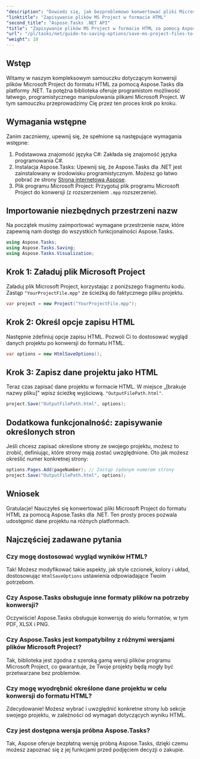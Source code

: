 ```yaml
---
"description": "Dowiedz się, jak bezproblemowo konwertować pliki Microsoft Project (.mpp) do formatu HTML za pomocą Aspose.Tasks dla platformy .NET. Ten kompleksowy samouczek zawiera instrukcje krok po kroku, w tym jak wczytywać pliki projektu, dostosowywać dane wyjściowe HTML i zapisywać wybrane strony."
"linktitle": "Zapisywanie plików MS Project w formacie HTML"
"second_title": "Aspose.Tasks .NET API"
"title": "Zapisywanie plików MS Project w formacie HTML za pomocą Aspose.Tasks dla platformy .NET"
"url": "/pl/tasks/net/guide-to-saving-options/save-ms-project-files-to-html-format/"
"weight": 10
---
```


## Wstęp

Witamy w naszym kompleksowym samouczku dotyczącym konwersji plików Microsoft Project do formatu HTML za pomocą Aspose.Tasks dla platformy .NET. Ta potężna biblioteka oferuje programistom możliwość łatwego, programistycznego manipulowania plikami Microsoft Project. W tym samouczku przeprowadzimy Cię przez ten proces krok po kroku.

## Wymagania wstępne

Zanim zaczniemy, upewnij się, że spełnione są następujące wymagania wstępne:

1. Podstawowa znajomość języka C#: Zakłada się znajomość języka programowania C#.
2. Instalacja Aspose.Tasks: Upewnij się, że Aspose.Tasks dla .NET jest zainstalowany w środowisku programistycznym. Możesz go łatwo pobrać ze strony [Strona internetowa Aspose](https://www.aspose.com).
3. Plik programu Microsoft Project: Przygotuj plik programu Microsoft Project do konwersji (z rozszerzeniem `.mpp` rozszerzenie).

## Importowanie niezbędnych przestrzeni nazw

Na początek musimy zaimportować wymagane przestrzenie nazw, które zapewnią nam dostęp do wszystkich funkcjonalności Aspose.Tasks.

```csharp
using Aspose.Tasks;
using Aspose.Tasks.Saving;
using Aspose.Tasks.Visualization;
```

## Krok 1: Załaduj plik Microsoft Project

Załaduj plik Microsoft Project, korzystając z poniższego fragmentu kodu. Zastąp `"YourProjectFile.mpp"` ze ścieżką do faktycznego pliku projektu.

```csharp
var project = new Project("YourProjectFile.mpp");
```

## Krok 2: Określ opcje zapisu HTML

Następnie zdefiniuj opcje zapisu HTML. Pozwoli Ci to dostosować wygląd danych projektu po konwersji do formatu HTML.

```csharp
var options = new HtmlSaveOptions();
```

## Krok 3: Zapisz dane projektu jako HTML

Teraz czas zapisać dane projektu w formacie HTML. W miejsce „[brakuje nazwy pliku]” wpisz ścieżkę wyjściową. `"OutputFilePath.html"`.

```csharp
project.Save("OutputFilePath.html", options);
```

## Dodatkowa funkcjonalność: zapisywanie określonych stron

Jeśli chcesz zapisać określone strony ze swojego projektu, możesz to zrobić, definiując, które strony mają zostać uwzględnione. Oto jak możesz określić numer konkretnej strony:

```csharp
options.Pages.Add(pageNumber); // Zastąp żądanym numerem strony
project.Save("OutputFilePath.html", options);
```

## Wniosek

Gratulacje! Nauczyłeś się konwertować pliki Microsoft Project do formatu HTML za pomocą Aspose.Tasks dla .NET. Ten prosty proces pozwala udostępnić dane projektu na różnych platformach.

## Najczęściej zadawane pytania

### Czy mogę dostosować wygląd wyników HTML?
Tak! Możesz modyfikować takie aspekty, jak style czcionek, kolory i układ, dostosowując `HtmlSaveOptions` ustawienia odpowiadające Twoim potrzebom.

### Czy Aspose.Tasks obsługuje inne formaty plików na potrzeby konwersji?
Oczywiście! Aspose.Tasks obsługuje konwersję do wielu formatów, w tym PDF, XLSX i PNG.

### Czy Aspose.Tasks jest kompatybilny z różnymi wersjami plików Microsoft Project?
Tak, biblioteka jest zgodna z szeroką gamą wersji plików programu Microsoft Project, co gwarantuje, że Twoje projekty będą mogły być przetwarzane bez problemów.

### Czy mogę wyodrębnić określone dane projektu w celu konwersji do formatu HTML?
Zdecydowanie! Możesz wybrać i uwzględnić konkretne strony lub sekcje swojego projektu, w zależności od wymagań dotyczących wyniku HTML.

### Czy jest dostępna wersja próbna Aspose.Tasks?
Tak, Aspose oferuje bezpłatną wersję próbną Aspose.Tasks, dzięki czemu możesz zapoznać się z jej funkcjami przed podjęciem decyzji o zakupie.